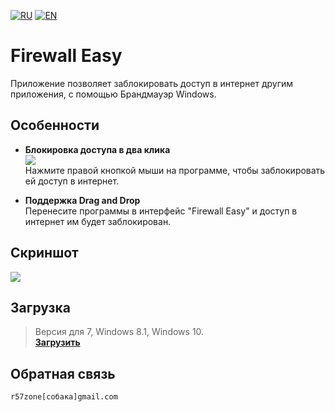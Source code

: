 [![RU](https://user-images.githubusercontent.com/9499881/27683795-5b0fbac6-5cd8-11e7-929c-057833e01fb1.png)](https://github.com/r57zone/Firewall-Easy/blob/master/README.md) 
[![EN](https://user-images.githubusercontent.com/9499881/33184537-7be87e86-d096-11e7-89bb-f3286f752bc6.png)](https://github.com/r57zone/Firewall-Easy/blob/master/README.EN.md) 
# Firewall Easy
Приложение позволяет заблокировать доступ в интернет другим приложения, с помощью Брандмауэр Windows.

## Особенности
- **Блокировка доступа в два клика**<br>
![](https://user-images.githubusercontent.com/9499881/34356405-d4bd3bc6-ea56-11e7-8ad9-cac90c2c278b.png)<br>
Нажмите правой кнопкой мыши на программе, чтобы заблокировать ей доступ в интернет.

- **Поддержка Drag and Drop**<br>
Перенесите программы в интерфейс "Firewall Easy" и доступ в интернет им будет заблокирован.

## Скриншот
![](https://user-images.githubusercontent.com/9499881/42877845-0a2a504c-8a9c-11e8-9ed9-2828e4aca447.png)

## Загрузка
>Версия для 7, Windows 8.1, Windows 10.<br>
**[Загрузить](https://github.com/r57zone/Firewall-Easy/releases)**<br>

## Обратная связь
`r57zone[собака]gmail.com`